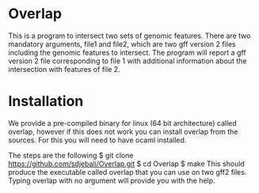 # Overlap
This is a program to intersect two sets of genomic features.
There are two mandatory arguments, file1 and file2, which are two gff version 2 files including the genomic features to intersect.
The program will report a gff version 2 file corresponding to file 1 with additional information about the intersection with features of file 2.

# Installation
We provide a pre-compiled binary for linux (64 bit architecture) called overlap, however if this does not work you can install overlap from the sources.
For this you will need to have ocaml installed.

The steps are the following
$ git clone https://github.com/sdjebali/Overlap.git
$ cd Overlap
$ make
This should produce the executable called overlap that you can use on two gff2 files.
Typing overlap with no argument will provide you with the help.
